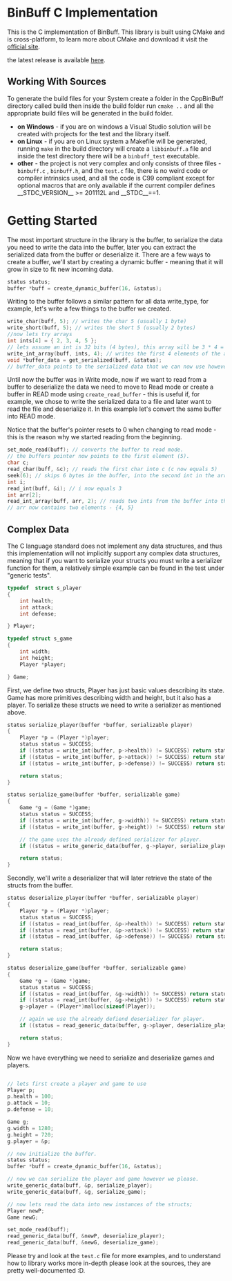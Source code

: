 # BinBuff C Implementation

This is the C implementation of BinBuff.
This library is built using CMake and is cross-platform, to learn more about CMake and download it visit the [official site](https://cmake.org/).

the latest release is available [here](https://github.com/Zshoham/BinBuff/releases).

## Working With Sources 

To generate the build files for your System create a folder in the CppBinBuff directory called build
then inside the build folder run `cmake ..` and all the appropriate build files will be generated in the build folder.

*  **on Windows** - if you are on windows a Visual Studio solution will be created with projects for the test and the library itself.
* **on Linux** - if you are on Linux system a Makefile will be generated, running `make` in the build directory will create a `libbinbuff.a` file and inside the test directory there will be a `binbuff_test` executable.
* **other** - the project is not very complex and only consists of three files - `binbuff.c` , `binbuff.h`, and the `test.c` file, there is no weird code or compiler intrinsics used, and all the code is C99 compliant except for optional macros that are only available if the current compiler defines \_\_STDC_VERSION\_\_ >= 201112L and \_\_STDC\_\_==1.

# Getting Started

The most important structure in the library is the buffer, to serialize the data you need to write the data into the buffer, later you can extract the serialized data from the buffer or deserialize it.
There are a few ways to create a buffer, we'll start by creating a dynamic buffer - meaning that it will grow in size to fit new incoming data.

```c
status status;
buffer *buff = create_dynamic_buffer(16, &status);
```

Writing to the buffer follows a similar pattern for all data write_type, for example, let's write a few things to the buffer we created.

```C
write_char(buff, 5); // writes the char 5 (usually 1 byte)
write_short(buff, 5); // writes the short 5 (usually 2 bytes)
//now lets try arrays
int ints[4] = { 2, 3, 4, 5 };
// lets assume an int is 32 bits (4 bytes), this array will be 3 * 4 = 12 bytes
write_int_array(buff, ints, 4); // writes the first 4 elements of the array (12 bytes)
void *buffer_data = get_serialized(buff, &status); 
// buffer_data points to the serialized data that we can now use however we want
```

Until now the buffer was in Write mode, now if we want to read from a buffer to deserialize the data we need to move to Read mode or create a buffer in READ mode using `create_read_buffer` - this is useful if, for example, we chose to write the serialized data to a file and later want to read the file and deserialize it. 
In this example let's convert the same buffer into READ mode.

Notice that the buffer's pointer resets to 0 when changing to read mode - this is the reason why we started reading from the beginning.

```C
set_mode_read(buff); // converts the buffer to read mode.
// the buffers pointer now points to the first element (5).
char c;
read_char(buff, &c); // reads the first char into c (c now equals 5)
seek(6); // skips 6 bytes in the buffer, into the second int in the array
int i;
read_int(buff, &i); // i now equals 3
int arr[2];
read_int_array(buff, arr, 2); // reads two ints from the buffer into the array
// arr now contains two elements - {4, 5}
```

## Complex Data

The C language standard does not implement any data structures, and thus this implementation will not implicitly support any complex data structures, meaning that if you want to serialize your structs you must write a serializer function for them, a relatively simple example can be found in the test under "generic tests".

```C
typedef  struct s_player
{
	int health;
	int attack;
	int defense;

} Player;

typedef struct s_game
{
	int width;
	int height;
	Player *player;

} Game;
```
First, we define two structs, Player has just basic values describing its state. Game has more primitives describing width and height, but it also has a player. To serialize these structs we need to write a serializer as mentioned above.

```C
status serialize_player(buffer *buffer, serializable player)
{
	Player *p = (Player *)player;
	status status = SUCCESS;
	if ((status = write_int(buffer, p->health)) != SUCCESS) return status;
	if ((status = write_int(buffer, p->attack)) != SUCCESS) return status;
	if ((status = write_int(buffer, p->defense)) != SUCCESS) return status;

	return status;
}

status serialize_game(buffer *buffer, serializable game)
{
	Game *g = (Game *)game;
	status status = SUCCESS;
	if ((status = write_int(buffer, g->width)) != SUCCESS) return status;
	if ((status = write_int(buffer, g->height)) != SUCCESS) return status;

    // the game uses the already defined serializer for player.
	if ((status = write_generic_data(buffer, g->player, serialize_player)) != SUCCESS) return status;

	return status;
}
```
Secondly, we'll write a deserializer that will later retrieve the state of the structs from the buffer.

```C
status deserialize_player(buffer *buffer, serializable player)
{
	Player *p = (Player *)player;
	status status = SUCCESS;
	if ((status = read_int(buffer, &p->health)) != SUCCESS) return status;
	if ((status = read_int(buffer, &p->attack)) != SUCCESS) return status;
	if ((status = read_int(buffer, &p->defense)) != SUCCESS) return status;

	return status;
}

status deserialize_game(buffer *buffer, serializable game)
{
	Game *g = (Game *)game;
	status status = SUCCESS;
	if ((status = read_int(buffer, &g->width)) != SUCCESS) return status;
	if ((status = read_int(buffer, &g->height)) != SUCCESS) return status;
	g->player = (Player*)malloc(sizeof(Player));

    // again we use the already defiend deserializer for player.
	if ((status = read_generic_data(buffer, g->player, deserialize_player)) != SUCCESS) return status;

	return status;
}
```
Now we have everything we need to serialize and deserialize games and players.

```C

// lets first create a player and game to use
Player p;
p.health = 100;
p.attack = 10;
p.defense = 10;

Game g;
g.width = 1280;
g.height = 720;
g.player = &p;

// now initialize the buffer.
status status;
buffer *buff = create_dynamic_buffer(16, &status);

// now we can serialize the player and game however we please.
write_generic_data(buff, &p, serialize_player);
write_generic_data(buff, &g, serialize_game);

// now lets read the data into new instances of the structs;
Player newP;
Game newG;

set_mode_read(buff);
read_generic_data(buff, &newP, deserialize_player);
read_generic_data(buff, &newG, deserialize_game);

```

Please try and look at the `test.c` file for more examples, and to understand how to library works more in-depth please look at the sources, they are pretty well-documented :D.